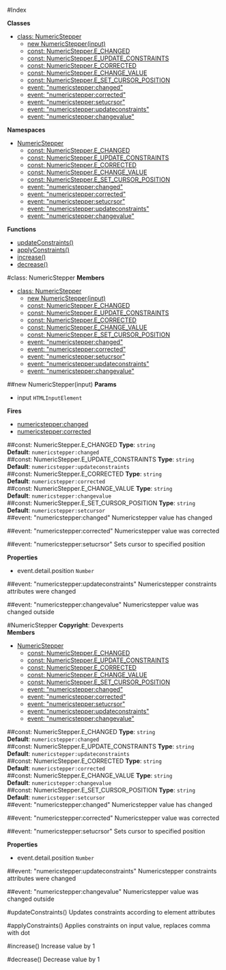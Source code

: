 #Index

**Classes**

* [class: NumericStepper](#NumericStepper)
  * [new NumericStepper(input)](#new_NumericStepper)
  * [const: NumericStepper.E_CHANGED](#NumericStepper.E_CHANGED)
  * [const: NumericStepper.E_UPDATE_CONSTRAINTS](#NumericStepper.E_UPDATE_CONSTRAINTS)
  * [const: NumericStepper.E_CORRECTED](#NumericStepper.E_CORRECTED)
  * [const: NumericStepper.E_CHANGE_VALUE](#NumericStepper.E_CHANGE_VALUE)
  * [const: NumericStepper.E_SET_CURSOR_POSITION](#NumericStepper.E_SET_CURSOR_POSITION)
  * [event: "numericstepper:changed"](#NumericStepper#numericstepper_changed)
  * [event: "numericstepper:corrected"](#NumericStepper#numericstepper_corrected)
  * [event: "numericstepper:setucrsor"](#NumericStepper#numericstepper_setucrsor)
  * [event: "numericstepper:updateconstraints"](#NumericStepper#numericstepper_updateconstraints)
  * [event: "numericstepper:changevalue"](#NumericStepper#numericstepper_changevalue)

**Namespaces**

* [NumericStepper](#NumericStepper)
  * [const: NumericStepper.E_CHANGED](#NumericStepper.E_CHANGED)
  * [const: NumericStepper.E_UPDATE_CONSTRAINTS](#NumericStepper.E_UPDATE_CONSTRAINTS)
  * [const: NumericStepper.E_CORRECTED](#NumericStepper.E_CORRECTED)
  * [const: NumericStepper.E_CHANGE_VALUE](#NumericStepper.E_CHANGE_VALUE)
  * [const: NumericStepper.E_SET_CURSOR_POSITION](#NumericStepper.E_SET_CURSOR_POSITION)
  * [event: "numericstepper:changed"](#NumericStepper#numericstepper_changed)
  * [event: "numericstepper:corrected"](#NumericStepper#numericstepper_corrected)
  * [event: "numericstepper:setucrsor"](#NumericStepper#numericstepper_setucrsor)
  * [event: "numericstepper:updateconstraints"](#NumericStepper#numericstepper_updateconstraints)
  * [event: "numericstepper:changevalue"](#NumericStepper#numericstepper_changevalue)

**Functions**

* [updateConstraints()](#updateConstraints)
* [applyConstraints()](#applyConstraints)
* [increase()](#increase)
* [decrease()](#decrease)
 
<a name="NumericStepper"></a>
#class: NumericStepper
**Members**

* [class: NumericStepper](#NumericStepper)
  * [new NumericStepper(input)](#new_NumericStepper)
  * [const: NumericStepper.E_CHANGED](#NumericStepper.E_CHANGED)
  * [const: NumericStepper.E_UPDATE_CONSTRAINTS](#NumericStepper.E_UPDATE_CONSTRAINTS)
  * [const: NumericStepper.E_CORRECTED](#NumericStepper.E_CORRECTED)
  * [const: NumericStepper.E_CHANGE_VALUE](#NumericStepper.E_CHANGE_VALUE)
  * [const: NumericStepper.E_SET_CURSOR_POSITION](#NumericStepper.E_SET_CURSOR_POSITION)
  * [event: "numericstepper:changed"](#NumericStepper#numericstepper_changed)
  * [event: "numericstepper:corrected"](#NumericStepper#numericstepper_corrected)
  * [event: "numericstepper:setucrsor"](#NumericStepper#numericstepper_setucrsor)
  * [event: "numericstepper:updateconstraints"](#NumericStepper#numericstepper_updateconstraints)
  * [event: "numericstepper:changevalue"](#NumericStepper#numericstepper_changevalue)

<a name="new_NumericStepper"></a>
##new NumericStepper(input)
**Params**

- input `HTMLInputElement`  

**Fires**

- [numericstepper:changed](#NumericStepper#numericstepper_changed)
- [numericstepper:corrected](#NumericStepper#numericstepper_corrected)

<a name="NumericStepper.E_CHANGED"></a>
##const: NumericStepper.E_CHANGED
**Type**: `string`  
**Default**: `numericstepper:changed`  
<a name="NumericStepper.E_UPDATE_CONSTRAINTS"></a>
##const: NumericStepper.E_UPDATE_CONSTRAINTS
**Type**: `string`  
**Default**: `numericstepper:updateconstraints`  
<a name="NumericStepper.E_CORRECTED"></a>
##const: NumericStepper.E_CORRECTED
**Type**: `string`  
**Default**: `numericstepper:corrected`  
<a name="NumericStepper.E_CHANGE_VALUE"></a>
##const: NumericStepper.E_CHANGE_VALUE
**Type**: `string`  
**Default**: `numericstepper:changevalue`  
<a name="NumericStepper.E_SET_CURSOR_POSITION"></a>
##const: NumericStepper.E_SET_CURSOR_POSITION
**Type**: `string`  
**Default**: `numericstepper:setcursor`  
<a name="NumericStepper#numericstepper_changed"></a>
##event: "numericstepper:changed"
Numericstepper value has changed

<a name="NumericStepper#numericstepper_corrected"></a>
##event: "numericstepper:corrected"
Numericstepper value was corrected

<a name="NumericStepper#numericstepper_setucrsor"></a>
##event: "numericstepper:setucrsor"
Sets cursor to specified position

**Properties**

  - event.detail.position `Number`  

<a name="NumericStepper#numericstepper_updateconstraints"></a>
##event: "numericstepper:updateconstraints"
Numericstepper constraints attributes were changed

<a name="NumericStepper#numericstepper_changevalue"></a>
##event: "numericstepper:changevalue"
Numericstepper value was changed outside

<a name="NumericStepper"></a>
#NumericStepper
**Copyright**: Devexperts  
**Members**

* [NumericStepper](#NumericStepper)
  * [const: NumericStepper.E_CHANGED](#NumericStepper.E_CHANGED)
  * [const: NumericStepper.E_UPDATE_CONSTRAINTS](#NumericStepper.E_UPDATE_CONSTRAINTS)
  * [const: NumericStepper.E_CORRECTED](#NumericStepper.E_CORRECTED)
  * [const: NumericStepper.E_CHANGE_VALUE](#NumericStepper.E_CHANGE_VALUE)
  * [const: NumericStepper.E_SET_CURSOR_POSITION](#NumericStepper.E_SET_CURSOR_POSITION)
  * [event: "numericstepper:changed"](#NumericStepper#numericstepper_changed)
  * [event: "numericstepper:corrected"](#NumericStepper#numericstepper_corrected)
  * [event: "numericstepper:setucrsor"](#NumericStepper#numericstepper_setucrsor)
  * [event: "numericstepper:updateconstraints"](#NumericStepper#numericstepper_updateconstraints)
  * [event: "numericstepper:changevalue"](#NumericStepper#numericstepper_changevalue)

<a name="NumericStepper.E_CHANGED"></a>
##const: NumericStepper.E_CHANGED
**Type**: `string`  
**Default**: `numericstepper:changed`  
<a name="NumericStepper.E_UPDATE_CONSTRAINTS"></a>
##const: NumericStepper.E_UPDATE_CONSTRAINTS
**Type**: `string`  
**Default**: `numericstepper:updateconstraints`  
<a name="NumericStepper.E_CORRECTED"></a>
##const: NumericStepper.E_CORRECTED
**Type**: `string`  
**Default**: `numericstepper:corrected`  
<a name="NumericStepper.E_CHANGE_VALUE"></a>
##const: NumericStepper.E_CHANGE_VALUE
**Type**: `string`  
**Default**: `numericstepper:changevalue`  
<a name="NumericStepper.E_SET_CURSOR_POSITION"></a>
##const: NumericStepper.E_SET_CURSOR_POSITION
**Type**: `string`  
**Default**: `numericstepper:setcursor`  
<a name="NumericStepper#numericstepper_changed"></a>
##event: "numericstepper:changed"
Numericstepper value has changed

<a name="NumericStepper#numericstepper_corrected"></a>
##event: "numericstepper:corrected"
Numericstepper value was corrected

<a name="NumericStepper#numericstepper_setucrsor"></a>
##event: "numericstepper:setucrsor"
Sets cursor to specified position

**Properties**

  - event.detail.position `Number`  

<a name="NumericStepper#numericstepper_updateconstraints"></a>
##event: "numericstepper:updateconstraints"
Numericstepper constraints attributes were changed

<a name="NumericStepper#numericstepper_changevalue"></a>
##event: "numericstepper:changevalue"
Numericstepper value was changed outside

<a name="updateConstraints"></a>
#updateConstraints()
Updates constraints according to element attributes

<a name="applyConstraints"></a>
#applyConstraints()
Applies constraints on input value, replaces comma with dot

<a name="increase"></a>
#increase()
Increase value by 1

<a name="decrease"></a>
#decrease()
Decrease value by 1

